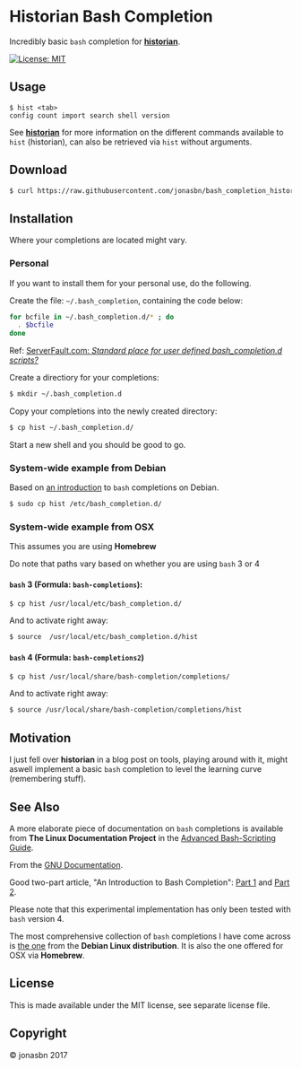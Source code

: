 # Historian Bash Completion

Incredibly basic `bash` completion for [**historian**](https://github.com/jcsalterego/historian).

[![License: MIT](https://img.shields.io/badge/License-MIT-yellow.svg)](https://opensource.org/licenses/MIT)

## Usage

```
$ hist <tab>
config count import search shell version
```

See [**historian**](https://github.com/jcsalterego/historian) for more information on the different commands available to `hist` (historian), can also be retrieved via `hist` without arguments.

## Download

```bash
$ curl https://raw.githubusercontent.com/jonasbn/bash_completion_historian/master/hist > hist
```

## Installation

Where your completions are located might vary.

### Personal

If you want to install them for your personal use, do the following.

Create the file: `~/.bash_completion`, containing the code below:

```bash
for bcfile in ~/.bash_completion.d/* ; do
  . $bcfile
done
```

Ref: [ServerFault.com: _Standard place for user defined bash_completion.d scripts?_](https://serverfault.com/questions/506612/standard-place-for-user-defined-bash-completion-d-scripts)

Create a directiory for your completions:

```bash
$ mkdir ~/.bash_completion.d
```

Copy your completions into the newly created directory:

```bash
$ cp hist ~/.bash_completion.d/
```

Start a new shell and you should be good to go.

### System-wide example from Debian

Based on [an introduction](https://debian-administration.org/article/316/An_introduction_to_bash_completion_part_1) to `bash` completions on Debian.

```bash
$ sudo cp hist /etc/bash_completion.d/
```

### System-wide example from OSX

This assumes you are using **Homebrew**

Do note that paths vary based on whether you are using `bash` 3 or 4

#### `bash` 3 (Formula: `bash-completions`):

```bash
$ cp hist /usr/local/etc/bash_completion.d/
```

And to activate right away:

```bash
$ source  /usr/local/etc/bash_completion.d/hist
```

#### `bash` 4 (Formula: `bash-completions2`)

```bash
$ cp hist /usr/local/share/bash-completion/completions/
```

And to activate right away:

```bash
$ source /usr/local/share/bash-completion/completions/hist
```

## Motivation

I just fell over **historian** in a blog post on tools, playing around with it, might aswell implement a basic `bash` completion to level the learning curve (remembering stuff).

## See Also

A more elaborate piece of documentation on `bash` completions is available from **The Linux Documentation Project** in the [Advanced Bash-Scripting Guide](http://tldp.org/LDP/abs/html/tabexpansion.html).

From the [GNU Documentation](https://www.gnu.org/software/bash/manual/html_node/Programmable-Completion.html).

Good two-part article, "An Introduction to Bash Completion": [Part 1](https://debian-administration.org/article/316/An_introduction_to_bash_completion_part_1) and [Part 2](https://debian-administration.org/article/317/An_introduction_to_bash_completion_part_2).

Please note that this experimental implementation has only been tested with `bash` version 4.

The most comprehensive collection of `bash` completions I have come across is [the one](https://github.com/scop/bash-completion) from the **Debian Linux distribution**. It is also the one offered for OSX via **Homebrew**.

## License

This is made available under the MIT license, see separate license file.

## Copyright

:copyright: jonasbn 2017
